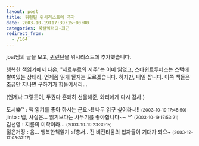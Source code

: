 ```yaml
---
layout: post
title: 쿼런틴 위시리스트에 추가
date: 2003-10-19T17:39:15+00:00
categories: 북컬렉터의-최근
redirect_from:
  - /164
---
```


joat님의 글을 보고, <a href="http://joat.cafe24.com/blog/archives/000939.html" target=bb>쿼런틴</a>을 위시리스트에 추가했습니다.

행복한 책읽기에서 나온, "세르부르의 저주"는 이미 읽었고, 스타쉽트루퍼스는 스택에 쌓여있는 상태라, 언제쯤 읽게 될지는 모르겠습니다. 하지만, 내일 삽니다. 이쪽 책들은 조금만 지나면 구하기가 힘들어서리...

(언제나 그렇듯이, 두권다 흔쾌히 선물해준, 와리에게 다시 감사.)
<div id=comments>
<div class=comment>
<!--- cmt:359 --->
<!--- mail: --->
<!--- parent:0 --->
도시樂™ : 
책 읽기를 좋아 하시는 군요~!!
나두 읽구 싶어라~!!!
 <small>(2003-10-19 17:45:50)</small>
</div>
<div class=comment>
<!--- cmt:360 --->
<!--- mail: --->
<!--- parent:0 --->
jinto : 
넵, 사실은... 읽기보다는 사두기를 좋아합니다~~ ^^
 <small>(2003-10-19 17:53:21)</small>
</div>
<div class=comment>
<!--- cmt:361 --->
<!--- mail: --->
<!--- parent:0 --->
김선영 : 
지름의 미학이라...
 <small>(2003-10-19 23:30:15)</small>
</div>
<div class=comment>
<!--- cmt:362 --->
<!--- mail: --->
<!--- parent:0 --->
젊은거장 : 
음... 행복한책읽기 sf총서..
전 비잔티움의 첩자들이 기대가 되요~
 <small>(2003-12-17 03:37:17)</small>
</div>
</div>
